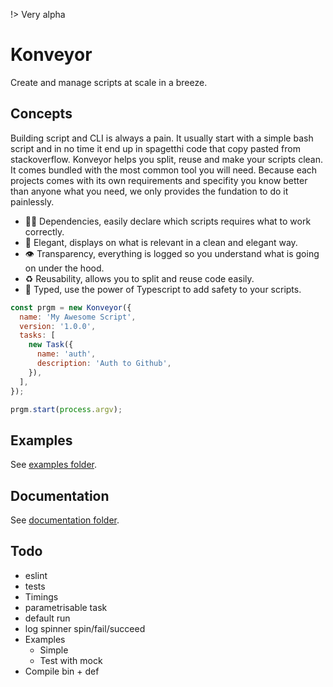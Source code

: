 !> Very alpha

# Konveyor

Create and manage scripts at scale in a breeze.

## Concepts

Building script and CLI is always a pain. It usually start with a simple bash script and in no time it end up in spagetthi code that copy pasted from stackoverflow.
Konveyor helps you split, reuse and make your scripts clean. It comes bundled with the most common tool you will need.
Because each projects comes with its own requirements and specifity you know better than anyone what you need, we only provides the fundation to do it painlessly.

- 👨‍👦 Dependencies, easily declare which scripts requires what to work correctly.
- 💅 Elegant, displays on what is relevant in a clean and elegant way.
- 👁 Transparency, everything is logged so you understand what is going on under the hood.
- ♻️ Reusability, allows you to split and reuse code easily.
- 📖 Typed, use the power of Typescript to add safety to your scripts.

```javascript
const prgm = new Konveyor({
  name: 'My Awesome Script',
  version: '1.0.0',
  tasks: [
    new Task({
      name: 'auth',
      description: 'Auth to Github',
    }),
  ],
});

prgm.start(process.argv);
```

## Examples

See [examples folder](./examples/).

## Documentation

See [documentation folder](./documentation/).

## Todo

- eslint
- tests
- Timings
- parametrisable task
- default run
- log spinner spin/fail/succeed
- Examples
  - Simple
  - Test with mock
- Compile bin + def
